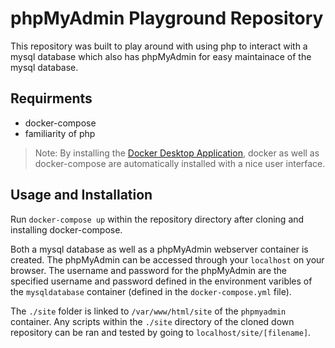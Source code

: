 # phpMyAdmin Playground Repository

This repository was built to play around with using php to interact with a mysql database which also has phpMyAdmin for easy maintainace of the mysql database.

## Requirments

 - docker-compose
 - familiarity of php

> Note: By installing the [Docker Desktop Application](https://www.docker.com/products/docker-desktop), docker as well as docker-compose are automatically installed with a nice user interface.

## Usage and Installation

Run `docker-compose up` within the repository directory after cloning and installing docker-compose.

Both a mysql database as well as a phpMyAdmin webserver container is created. The phpMyAdmin can be accessed through your `localhost` on your browser. The username and password for the phpMyAdmin are the specified username and password defined in the environment varibles of the `mysqldatabase` container (defined in the `docker-compose.yml` file). 

The `./site` folder is linked to `/var/www/html/site` of the `phpmyadmin` container. Any scripts within the `./site` directory of the cloned down repository can be ran and tested by going to `localhost/site/[filename]`.
